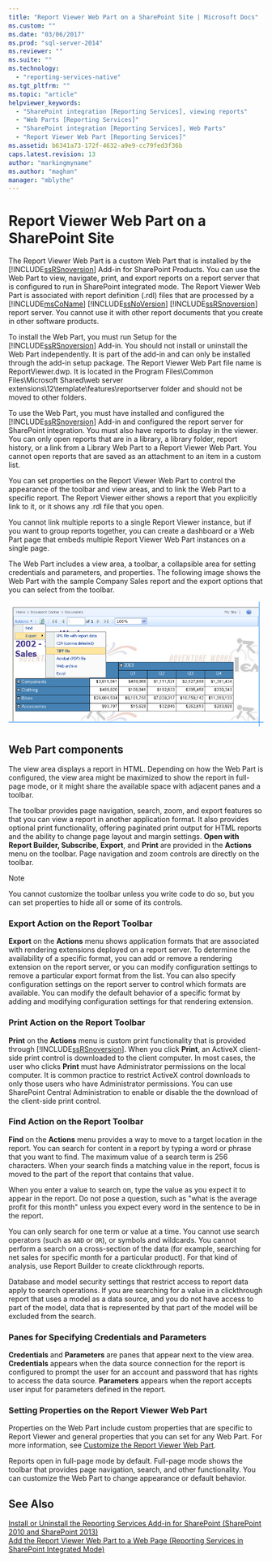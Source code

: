 ```yaml
---
title: "Report Viewer Web Part on a SharePoint Site | Microsoft Docs"
ms.custom: ""
ms.date: "03/06/2017"
ms.prod: "sql-server-2014"
ms.reviewer: ""
ms.suite: ""
ms.technology: 
  - "reporting-services-native"
ms.tgt_pltfrm: ""
ms.topic: "article"
helpviewer_keywords: 
  - "SharePoint integration [Reporting Services], viewing reports"
  - "Web Parts [Reporting Services]"
  - "SharePoint integration [Reporting Services], Web Parts"
  - "Report Viewer Web Part [Reporting Services]"
ms.assetid: b6341a73-172f-4632-a9e9-cc79fed3f36b
caps.latest.revision: 13
author: "markingmyname"
ms.author: "maghan"
manager: "mblythe"
---
```

# Report Viewer Web Part on a SharePoint Site
  The Report Viewer Web Part is a custom Web Part that is installed by the [!INCLUDE[ssRSnoversion](../includes/ssrsnoversion-md.md)] Add-in for SharePoint Products. You can use the Web Part to view, navigate, print, and export reports on a report server that is configured to run in SharePoint integrated mode. The Report Viewer Web Part is associated with report definition (.rdl) files that are processed by a [!INCLUDE[msCoName](../includes/msconame-md.md)] [!INCLUDE[ssNoVersion](../includes/ssnoversion-md.md)] [!INCLUDE[ssRSnoversion](../includes/ssrsnoversion-md.md)] report server. You cannot use it with other report documents that you create in other software products.  
  
 To install the Web Part, you must run Setup for the [!INCLUDE[ssRSnoversion](../includes/ssrsnoversion-md.md)] Add-in. You should not install or uninstall the Web Part independently. It is part of the add-in and can only be installed through the add-in setup package. The Report Viewer Web Part file name is ReportViewer.dwp. It is located in the Program Files\Common Files\Microsoft Shared\web server extensions\12\template\features\reportserver folder and should not be moved to other folders.  
  
 To use the Web Part, you must have installed and configured the [!INCLUDE[ssRSnoversion](../includes/ssrsnoversion-md.md)] Add-in and configured the report server for SharePoint integration. You must also have reports to display in the viewer. You can only open reports that are in a library, a library folder, report history, or a link from a Library Web Part to a Report Viewer Web Part. You cannot open reports that are saved as an attachment to an item in a custom list.  
  
 You can set properties on the Report Viewer Web Part to control the appearance of the toolbar and view areas, and to link the Web Part to a specific report. The Report Viewer either shows a report that you explicitly link to it, or it shows any .rdl file that you open.  
  
 You cannot link multiple reports to a single Report Viewer instance, but if you want to group reports together, you can create a dashboard or a Web Part page that embeds multiple Report Viewer Web Part instances on a single page.  
  
 The Web Part includes a view area, a toolbar, a collapsible area for setting credentials and parameters, and properties. The following image shows the Web Part with the sample Company Sales report and the export options that you can select from the toolbar.  
  
 ![Report Viewer Web Part](../../2014/reporting-services/media/rs-sharepointrvwebpart.gif "Report Viewer Web Part")  
  
## Web Part components  
 The view area displays a report in HTML. Depending on how the Web Part is configured, the view area might be maximized to show the report in full-page mode, or it might share the available space with adjacent panes and a toolbar.  
  
 The toolbar provides page navigation, search, zoom, and export features so that you can view a report in another application format. It also provides optional print functionality, offering paginated print output for HTML reports and the ability to change page layout and margin settings. **Open with Report Builder, Subscribe**, **Export**, and **Print** are provided in the **Actions** menu on the toolbar. Page navigation and zoom controls are directly on the toolbar.  
  
> [!NOTE]  
>  You cannot customize the toolbar unless you write code to do so, but you can set properties to hide all or some of its controls.  
  
### Export Action on the Report Toolbar  
 **Export** on the **Actions** menu shows application formats that are associated with rendering extensions deployed on a report server. To determine the availability of a specific format, you can add or remove a rendering extension on the report server, or you can modify configuration settings to remove a particular export format from the list. You can also specify configuration settings on the report server to control which formats are available. You can modify the default behavior of a specific format by adding and modifying configuration settings for that rendering extension.  
  
### Print Action on the Report Toolbar  
 **Print** on the **Actions** menu is custom print functionality that is provided through [!INCLUDE[ssRSnoversion](../includes/ssrsnoversion-md.md)]. When you click **Print**, an ActiveX client-side print control is downloaded to the client computer. In most cases, the user who clicks **Print** must have Administrator permissions on the local computer. It is common practice to restrict ActiveX control downloads to only those users who have Administrator permissions. You can use SharePoint Central Administration to enable or disable the the download of the client-side print control.  
  
### Find Action on the Report Toolbar  
 **Find** on the **Actions** menu provides a way to move to a target location in the report. You can search for content in a report by typing a word or phrase that you want to find. The maximum value of a search term is 256 characters. When your search finds a matching value in the report, focus is moved to the part of the report that contains that value.  
  
 When you enter a value to search on, type the value as you expect it to appear in the report. Do not pose a question, such as "what is the average profit for this month" unless you expect every word in the sentence to be in the report.  
  
 You can only search for one term or value at a time. You cannot use search operators (such as `AND` or `OR`), or symbols and wildcards. You cannot perform a search on a cross-section of the data (for example, searching for net sales for specific month for a particular product). For that kind of analysis, use Report Builder to create clickthrough reports.  
  
 Database and model security settings that restrict access to report data apply to search operations. If you are searching for a value in a clickthrough report that uses a model as a data source, and you do not have access to part of the model, data that is represented by that part of the model will be excluded from the search.  
  
### Panes for Specifying Credentials and Parameters  
 **Credentials** and **Parameters** are panes that appear next to the view area. **Credentials** appears when the data source connection for the report is configured to prompt the user for an account and password that has rights to access the data source. **Parameters** appears when the report accepts user input for parameters defined in the report.  
  
### Setting Properties on the Report Viewer Web Part  
 Properties on the Web Part include custom properties that are specific to Report Viewer and general properties that you can set for any Web Part. For more information, see [Customize the Report Viewer Web Part](../../2014/reporting-services/customize-the-report-viewer-web-part.md).  
  
 Reports open in full-page mode by default. Full-page mode shows the toolbar that provides page navigation, search, and other functionality. You can customize the Web Part to change appearance or default behavior.  
  
## See Also  
 [Install or Uninstall the Reporting Services Add-in for SharePoint &#40;SharePoint 2010 and SharePoint 2013&#41;](../../2014/sql-server/install/install-or-uninstall-the-reporting-services-add-in-for-sharepoint.md)   
 [Add the Report Viewer Web Part to a Web Page &#40;Reporting Services in SharePoint Integrated Mode&#41;](../../2014/reporting-services/add-report-viewer-web-part-to-web-page-reporting-services-sharepoint-integrated-mode.md)  
  
  